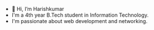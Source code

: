 - 👋 Hi, I’m Harishkumar
- I'm a 4th year B.Tech student in Information Technology.
- I'm passionate about web development and networking.


<!---
HarishkumarVR/HarishkumarVR is a ✨ special ✨ repository because its `README.md` (this file) appears on your GitHub profile.
You can click the Preview link to take a look at your changes.
--->
